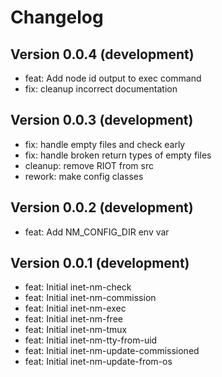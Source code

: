 # Changelog

## Version 0.0.4 (development)
 - feat: Add node id output to exec command
 - fix: cleanup incorrect documentation

## Version 0.0.3 (development)
 - fix: handle empty files and check early
 - fix: handle broken return types of empty files
 - cleanup: remove RIOT from src
 - rework: make config classes

## Version 0.0.2 (development)

- feat: Add NM_CONFIG_DIR env var

## Version 0.0.1 (development)

- feat: Initial inet-nm-check
- feat: Initial inet-nm-commission
- feat: Initial inet-nm-exec
- feat: Initial inet-nm-free
- feat: Initial inet-nm-tmux
- feat: Initial inet-nm-tty-from-uid
- feat: Initial inet-nm-update-commissioned
- feat: Initial inet-nm-update-from-os

